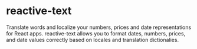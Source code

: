 # reactive-text
Translate words and localize your numbers, prices and date representations for React apps. reactive-text allows you to format dates, numbers, prices, and date values correctly based on locales and translation dictionalies.
